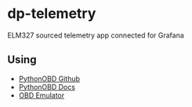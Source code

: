 # dp-telemetry

ELM327 sourced telemetry app connected for Grafana

## Using

* [PythonOBD Github](https://github.com/brendan-w/python-OBD)
* [PythonOBD Docs](https://python-obd.readthedocs.io/en/latest/)
* [OBD Emulator](https://github.com/Ircama/ELM327-emulator)

